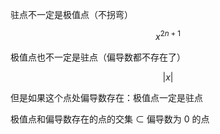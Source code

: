 ---
---

驻点不一定是极值点（不拐弯）

$$
x^{2n+1}
$$

极值点也不一定是驻点（偏导数都不存在了）

$$
|x|
$$

但是如果这个点处偏导数存在：极值点一定是驻点

极值点和偏导数存在的点的交集 $\subset$ 偏导数为 0 的点
